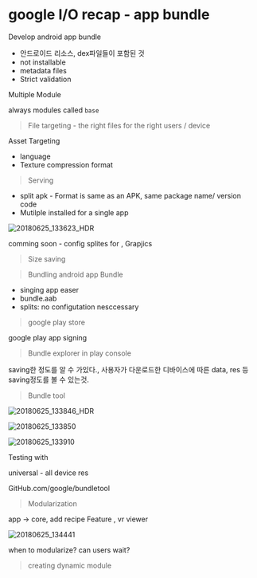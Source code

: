# google I/O recap - app bundle

Develop android app bundle

- 안드로이드 리소스, dex파일들이 포함된 것
- not installable 
- metadata files
- Strict validation

Multiple Module

always modules called `base`

>  File targeting - the right files for the right users / device

Asset Targeting 

- language
- Texture compression format

> Serving

- split apk - Format is same as an APK, same package name/ version code
- Mutilple installed for a single app

![20180625_133623_HDR](/Users/jeonghyeonji/til/20180625_133623_HDR.jpg)

comming soon - config splites for , Grapjics

> Size saving

> Bundling android app Bundle

- singing app easer
- bundle.aab
- splits: no configutation nesccessary

> google play store

google play app signing

> Bundle explorer in play console

saving한 정도를 알 수 가있다., 사용자가 다운로드한 디바이스에 따른  data, res 등 saving정도를 볼 수 있는것.

> Bundle tool 

![20180625_133846_HDR](/Users/jeonghyeonji/til/20180625_133846_HDR.jpg)

![20180625_133850](/Users/jeonghyeonji/til/20180625_133850.jpg)

![20180625_133910](/Users/jeonghyeonji/til/20180625_133910.jpg)

Testing with

universal - all device res

GitHub.com/google/bundletool

> Modularization

app -> core, add recipe Feature , vr viewer

![20180625_134441](/Users/jeonghyeonji/til/20180625_134441.jpg)

when to modularize? can users wait?

> creating dynamic module



